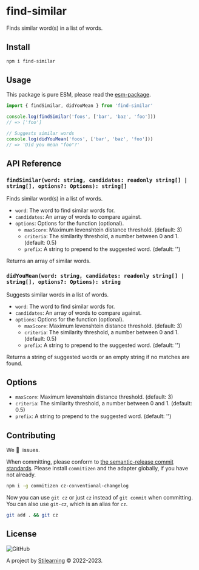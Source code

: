 # find-similar

Finds similar word(s) in a list of words.

## Install

```bash
npm i find-similar
```

## Usage

This package is pure ESM, please read the [esm-package](https://gist.github.com/sindresorhus/a39789f98801d908bbc7ff3ecc99d99c).

```js
import { findSimilar, didYouMean } from 'find-similar'

console.log(findSimilar('foos', ['bar', 'baz', 'foo']))
// => ['foo']

// Suggests similar words
console.log(didYouMean('foos', ['bar', 'baz', 'foo']))
// => 'Did you mean "foo"?'
```

## API Reference

### `findSimilar(word: string, candidates: readonly string[] | string[], options?: Options): string[]`

Finds similar word(s) in a list of words.

- `word`: The word to find similar words for.
- `candidates`: An array of words to compare against.
- `options`: Options for the function (optional).
  - `maxScore`: Maximum levenshtein distance threshold. (default: 3)
  - `criteria`: The similarity threshold, a number between 0 and 1. (default: 0.5)
  - `prefix`: A string to prepend to the suggested word. (default: '')

Returns an array of similar words.

### `didYouMean(word: string, candidates: readonly string[] | string[], options?: Options): string`

Suggests similar words in a list of words.

- `word`: The word to find similar words for.
- `candidates`: An array of words to compare against.
- `options`: Options for the function (optional).
  - `maxScore`: Maximum levenshtein distance threshold. (default: 3)
  - `criteria`: The similarity threshold, a number between 0 and 1. (default: 0.5)
  - `prefix`: A string to prepend to the suggested word. (default: '')

Returns a string of suggested words or an empty string if no matches are found.

## Options

- `maxScore`: Maximum levenshtein distance threshold. (default: 3)
- `criteria`: The similarity threshold, a number between 0 and 1. (default: 0.5)
- `prefix`: A string to prepend to the suggested word. (default: '')

## Contributing

We 💛&nbsp; issues.

When committing, please conform to [the semantic-release commit standards](https://www.conventionalcommits.org/). Please install `commitizen` and the adapter globally, if you have not already.

```bash
npm i -g commitizen cz-conventional-changelog
```

Now you can use `git cz` or just `cz` instead of `git commit` when committing. You can also use `git-cz`, which is an alias for `cz`.

```bash
git add . && git cz
```

## License

![GitHub](https://img.shields.io/github/license/bent10/find-similar)

A project by [Stilearning](https://stilearning.com) &copy; 2022-2023.

